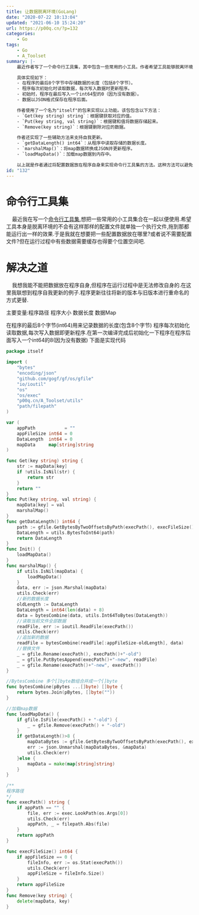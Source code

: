 ```yaml
---
title: 让数据脱离环境(GoLang)
date: "2020-07-22 10:13:04"
updated: "2021-06-10 15:24:20"
url: https://p00q.cn/?p=132
categories:
    - Go
tags:
    - Go
    - A_Toolset
summary: |-
    最近作者写了一个命令行工具集，其中包含一些常用的小工具。作者希望工具能够脱离环境，不需要额外的配置文件，只需要一个可执行文件即可运行。为了实现这个目标，作者将配置数据放在程序自身，并使用程序自我更新的方式来更新数据。

    具体实现如下：
    - 在程序的最后8个字节中存储数据的长度（包括8个字节）。
    - 程序每次初始化时读取数据，每次写入数据时更新程序。
    - 初始时，程序在最后写入一个int64型的0（因为没有数据）。
    - 数据以JSON格式保存在程序后面。

    作者使用了一个名为"itself"的包来实现以上功能。该包包含以下方法：
    - `Get(key string) string`：根据键获取对应的值。
    - `Put(key string, val string)`：根据键和值将数据存储起来。
    - `Remove(key string)`：根据键删除对应的数据。

    作者还实现了一些辅助方法来支持自我更新。
    - `getDataLength() int64`：从程序中读取存储的数据长度。
    - `marshalMap()`：将map数据转换成JSON并更新程序。
    - `loadMapData()`：加载map数据到内存中。

    以上就是作者通过将配置数据放在程序自身来实现命令行工具集的方法。这种方法可以避免使用额外的配置文件，使得工具更加方便和易用。
id: "132"
---
```


# 命令行工具集

&nbsp;&nbsp;&nbsp;&nbsp;最近我在写一个[命令行工具集](https://github.com/danbai225/A_Toolset),想把一些常用的小工具集合在一起以便使用.希望工具本身是脱离环境的不会有这样那样的配置文件就单独一个执行文件,拖到那都能运行出一样的效果.于是我就在想要把一些配置数据放在哪里?或者说不需要配置文件?但在运行过程中有些数据需要缓存也得要个位置空间吧.

# 解决之道
&nbsp;&nbsp;&nbsp;&nbsp;我想我能不能把数据放在程序自身,但程序在运行过程中是无法修改自身的.在这里我联想到程序自我更新的例子.程序更新往往将新的版本与旧版本进行重命名的方式更替.

主要变量:程序路径 程序大小 数据长度 数据Map

在程序的最后8个字节(int64)用来记录数据的长度(包含8个字节)
程序每次初始化读取数据,每次写入数据即更新程序.在第一次编译完成后初始化一下程序在程序后面写入一个int64的8(因为没有数据)
下面是实现代码
```Go
package itself

import (
	"bytes"
	"encoding/json"
	"github.com/gogf/gf/os/gfile"
	"io/ioutil"
	"os"
	"os/exec"
	"p00q.cn/A_Toolset/utils"
	"path/filepath"
)

var (
	appPath           = ""
	appFileSize int64 = 0
	DataLength  int64 = 0
	mapData     map[string]string
)

func Get(key string) string {
	str := mapData[key]
	if !utils.IsNil(str) {
		return str
	}
	return ""
}
func Put(key string, val string) {
	mapData[key] = val
	marshalMap()
}
func getDataLength() int64 {
	path := gfile.GetBytesByTwoOffsetsByPath(execPath(), execFileSize()-8, execFileSize())
	DataLength = utils.BytesToInt64(path)
	return DataLength
}
func Init() {
	loadMapData()
}
func marshalMap() {
	if utils.IsNil(mapData) {
		loadMapData()
	}
	data, err := json.Marshal(mapData)
	utils.Check(err)
	//新的数据长度
	oldLength := DataLength
	DataLength = int64(len(data) + 8)
	data = bytesCombine(data, utils.Int64ToBytes(DataLength))
	//读取当前文件全部数据
	readFile, err := ioutil.ReadFile(execPath())
	utils.Check(err)
	//追加新的数据
	readFile = bytesCombine(readFile[:appFileSize-oldLength], data)
	//替换文件
	_ = gfile.Rename(execPath(), execPath()+"-old")
	_ = gfile.PutBytesAppend(execPath()+"-new", readFile)
	_ = gfile.Rename(execPath()+"-new", execPath())
}

//BytesCombine 多个[]byte数组合并成一个[]byte
func bytesCombine(pBytes ...[]byte) []byte {
	return bytes.Join(pBytes, []byte(""))
}

//加载map数据
func loadMapData() {
	if gfile.IsFile(execPath() + "-old") {
		_ = gfile.Remove(execPath() + "-old")
	}
	if getDataLength()>8 {
		mapDataBytes := gfile.GetBytesByTwoOffsetsByPath(execPath(), execFileSize()-getDataLength(), execFileSize()-8)
		err := json.Unmarshal(mapDataBytes, &mapData)
		utils.Check(err)
	}else {
		mapData = make(map[string]string)
	}
}

/**
程序路径
*/
func execPath() string {
	if appPath == "" {
		file, err := exec.LookPath(os.Args[0])
		utils.Check(err)
		appPath, _ = filepath.Abs(file)
	}
	return appPath
}

func execFileSize() int64 {
	if appFileSize == 0 {
		fileInfo, err := os.Stat(execPath())
		utils.Check(err)
		appFileSize = fileInfo.Size()
	}
	return appFileSize
}
func Remove(key string) {
	delete(mapData, key)
}


```
